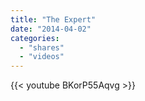 ```yaml
---
title: "The Expert"
date: "2014-04-02"
categories:
  - "shares"
  - "videos"
---
```


{{< youtube BKorP55Aqvg >}}
